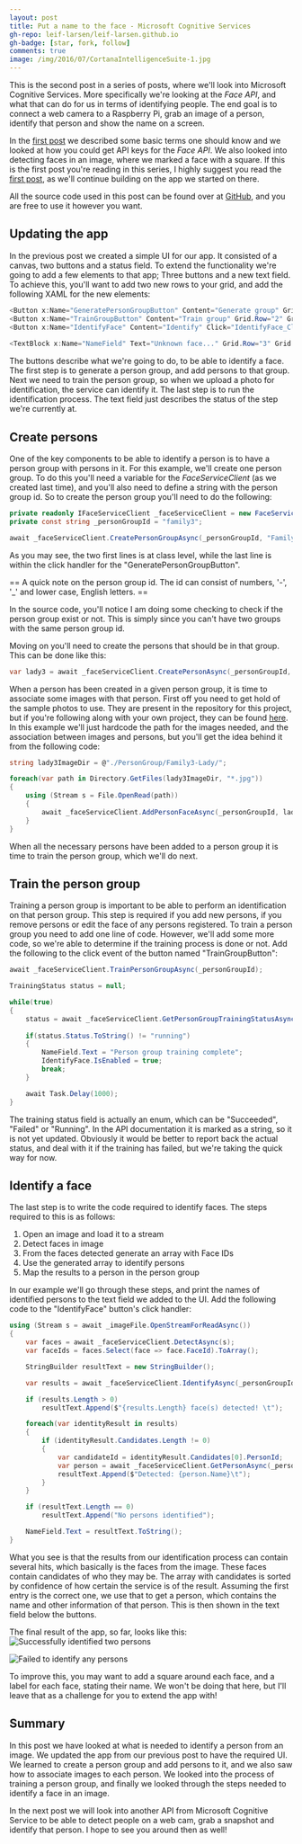 ```yaml
---
layout: post
title: Put a name to the face - Microsoft Cognitive Services
gh-repo: leif-larsen/leif-larsen.github.io
gh-badge: [star, fork, follow]
comments: true
image: /img/2016/07/CortanaIntelligenceSuite-1.jpg
---
```

    
This is the second post in a series of posts, where we'll look into Microsoft Cognitive Services. More specifically we're looking at the _Face API_, and what that can do for us in terms of identifying people. The end goal is to connect a web camera to a Raspberry Pi, grab an image of a person, identify that person and show the name on a screen.

In the <a href="http://blog.leiflarsen.org/getting-started-with-microsoft-cognitive-services-face-api/" target="_blank">first post</a> we described some basic terms one should know and we looked at how you could get API keys for the _Face API_. We also looked into detecting faces in an image, where we marked a face with a square. If this is the first post you're reading in this series, I highly suggest you read the <a href="http://blog.leiflarsen.org/getting-started-with-microsoft-cognitive-services-face-api/" target="_blank">first post</a>, as we'll continue building on the app we started on there.

All the source code used in this post can be found over at <a href="https://github.com/leif-larsen/CogServiceFaceTest" target="_blank">GitHub</a>, and you are free to use it however you want.

## Updating the app
In the previous post we created a simple UI for our app. It consisted of a canvas, two buttons and a status field. To extend the functionality we're going to add a few elements to that app; Three buttons and a new text field. To achieve this, you'll want to add two new rows to your grid, and add the following XAML for the new elements:

```csharp
<Button x:Name="GeneratePersonGroupButton" Content="Generate group" Grid.Row="2" Grid.Column="0" Width="130" HorizontalAlignment="Center" Click="GeneratePersonGroupButton_Click" />
<Button x:Name="TrainGroupButton" Content="Train group" Grid.Row="2" Grid.Column="1" Width="100" HorizontalAlignment="Center" Click="TrainGroupButton_Click" />
<Button x:Name="IdentifyFace" Content="Identify" Click="IdentifyFace_Click" Grid.Row="2" Grid.Column="2" Width="100" HorizontalAlignment="Left" />
        
<TextBlock x:Name="NameField" Text="Unknown face..." Grid.Row="3" Grid.Column="0" Grid.ColumnSpan="3" VerticalAlignment="Center" />
``` 
The buttons describe what we're going to do, to be able to identify a face. The first step is to generate a person group, and add persons to that group. Next we need to train the person group, so when we upload a photo for identification, the service can identify it. The last step is to run the identification process. The text field just describes the status of the step we're currently at.

## Create persons
One of the key components to be able to identify a person is to have a person group with persons in it. For this example, we'll create one person group. To do this you'll need a variable for the _FaceServiceClient_ (as we created last time), and you'll also need to define a string with the person group id. So to create the person group you'll need to do the following:
```csharp
private readonly IFaceServiceClient _faceServiceClient = new FaceServiceClient("API_KEY_HERE");
private const string _personGroupId = "family3";

await _faceServiceClient.CreatePersonGroupAsync(_personGroupId, "Family 3");
```
As you may see, the two first lines is at class level, while the last line is within the click handler for the "GeneratePersonGroupButton". 

== A quick note on the person group id. The id can consist of numbers, '-', '_' and lower case, English letters. ==

In the source code, you'll notice I am doing some checking to check if the person group exist or not. This is simply since you can't have two groups with the same person group id.

Moving on you'll need to create the persons that should be in that group. This can be done like this:
```csharp
var lady3 = await _faceServiceClient.CreatePersonAsync(_personGroupId, "Lily");
```

When a person has been created in a given person group, it is time to associate some images with that person. First off you need to get hold of the sample photos to use. They are present in the repository for this project, but if you're following along with your own project, they can be found <a href="https://github.com/Microsoft/Cognitive-Face-Windows/tree/master/Data" target="_blank">here</a>. In this example we'll just hardcode the path for the images needed, and the association between images and persons, but you'll get the idea behind it from the following code:
```csharp
string lady3ImageDir = @"./PersonGroup/Family3-Lady/";

foreach(var path in Directory.GetFiles(lady3ImageDir, "*.jpg"))
{
    using (Stream s = File.OpenRead(path))
    {
        await _faceServiceClient.AddPersonFaceAsync(_personGroupId, lady3.PersonId, s);
    }
}
``` 

When all the necessary persons have been added to a person group it is time to train the person group, which we'll do next.

## Train the person group
Training a person group is important to be able to perform an identification on that person group. This step is required if you add new persons, if you remove persons or edit the face of any persons registered. To train a person group you need to add one line of code. However, we'll add some more code, so we're able to determine if the training process is done or not. Add the following to the click event of the button named "TrainGroupButton":
```csharp
await _faceServiceClient.TrainPersonGroupAsync(_personGroupId);

TrainingStatus status = null;

while(true)
{
    status = await _faceServiceClient.GetPersonGroupTrainingStatusAsync(_personGroupId);
    
    if(status.Status.ToString() != "running")
    {
        NameField.Text = "Person group training complete";
        IdentifyFace.IsEnabled = true;
        break;
    }

    await Task.Delay(1000);
}
```

The training status field is actually an enum, which can be "Succeeded", "Failed" or "Running". In the API documentation it is marked as a string, so it is not yet updated. Obviously it would be better to report back the actual status, and deal with it if the training has failed, but we're taking the quick way for now.

## Identify a face
The last step is to write the code required to identify faces. The steps required to this is as follows:
1. Open an image and load it to a stream
2. Detect faces in image
3. From the faces detected generate an array with Face IDs
4. Use the generated array to identify persons
5. Map the results to a person in the person group

In our example we'll go through these steps, and print the names of identified persons to the text field we added to the UI. Add the following code to the "IdentifyFace" button's click handler:
```csharp
using (Stream s = await _imageFile.OpenStreamForReadAsync())
{
    var faces = await _faceServiceClient.DetectAsync(s);
    var faceIds = faces.Select(face => face.FaceId).ToArray();

    StringBuilder resultText = new StringBuilder();

    var results = await _faceServiceClient.IdentifyAsync(_personGroupId, faceIds);

    if (results.Length > 0)
        resultText.Append($"{results.Length} face(s) detected! \t");

    foreach(var identityResult in results)
    {
        if (identityResult.Candidates.Length != 0)
        { 
            var candidateId = identityResult.Candidates[0].PersonId; 
            var person = await _faceServiceClient.GetPersonAsync(_personGroupId, candidateId);
            resultText.Append($"Detected: {person.Name}\t");
        }
    }

    if (resultText.Length == 0)
        resultText.Append("No persons identified");

    NameField.Text = resultText.ToString();
}
``` 
What you see is that the results from our identification process can contain several hits, which basically is the faces from the image. These faces contain candidates of who they may be. The array with candidates is sorted by confidence of how certain the service is of the result. Assuming the first entry is the correct one, we use that to get a person, which contains the name and other information of that person. This is then shown in the text field below the buttons.

The final result of the app, so far, looks like this:
![Successfully identified two persons](/img/2016/07/IdentifiedPersons.PNG)

![Failed to identify any persons](/img/2016/07/NoIdentifiedPersons.PNG)

To improve this, you may want to add a square around each face, and a label for each face, stating their name. We won't be doing that here, but I'll leave that as a challenge for you to extend the app with!

## Summary
In this post we have looked at what is needed to identify a person from an image. We updated the app from our previous post to have the required UI. We learned to create a person group and add persons to it, and we also saw how to associate images to each person. We looked into the process of training a person group, and finally we looked through the steps needed to identify a face in an image.

In the next post we will look into another API from Microsoft Cognitive Service to be able to detect people on a web cam, grab a snapshot and identify that person. I hope to see you around then as well! 